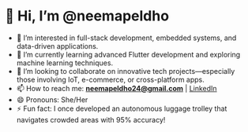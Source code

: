 # 👋 Hi, I’m @neemapeldho

- 👀 I’m interested in full-stack development, embedded systems, and data-driven applications.
- 🌱 I’m currently learning advanced Flutter development and exploring machine learning techniques.
- 💞️ I’m looking to collaborate on innovative tech projects—especially those involving IoT, e-commerce, or cross-platform apps.
- 📫 How to reach me: **neemapeldho24@gmail.com** | [LinkedIn](https://www.linkedin.com/in/neemaeldho)
- 😄 Pronouns: She/Her
- ⚡ Fun fact: I once developed an autonomous luggage trolley that navigates crowded areas with 95% accuracy!
